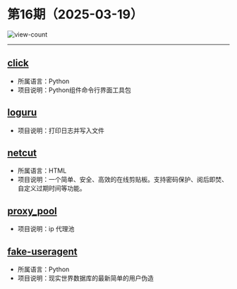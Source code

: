 # 第16期（2025-03-19）

![view-count](https://count.getloli.com/@xiaoxuan6-weekly-20250319)

---
## [click](https://github.com/pallets/click)
- 所属语言：Python
- 项目说明：Python组件命令行界面工具包

## [loguru](https://github.com/Delgan/loguru)
- 项目说明：打印日志并写入文件

## [netcut](https://github.com/zxcv0221/netcut)
- 所属语言：HTML
- 项目说明：一个简单、安全、高效的在线剪贴板。支持密码保护、阅后即焚、自定义过期时间等功能。

## [proxy_pool](https://github.com/jhao104/proxy_pool)
- 项目说明：ip 代理池

## [fake-useragent](https://github.com/fake-useragent/fake-useragent)
- 所属语言：Python
- 项目说明：现实世界数据库的最新简单的用户伪造
